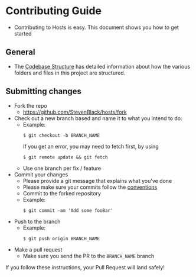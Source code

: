 # Contributing Guide

- Contributing to Hosts is easy. This document shows you how to get started

## General
- The [Codebase Structure](https://github.com/StevenBlack/hosts/blob/master/codebase_structure.md) has
detailed information about how the various folders and files in this project are structured.

## Submitting changes

- Fork the repo
  - <https://github.com/StevenBlack/hosts/fork>
- Check out a new branch based and name it to what you intend to do:
  - Example:
    ````
    $ git checkout -b BRANCH_NAME
    ````
    If you get an error, you may need to fetch first, by using
    ````
    $ git remote update && git fetch
    ````
  - Use one branch per fix / feature
- Commit your changes
  - Please provide a git message that explains what you've done
  - Please make sure your commits follow the [conventions](https://gist.github.com/robertpainsi/b632364184e70900af4ab688decf6f53#file-commit-message-guidelines-md)
  - Commit to the forked repository
  - Example:
    ````
    $ git commit -am 'Add some fooBar'
    ````
- Push to the branch
  - Example:
    ````
    $ git push origin BRANCH_NAME
    ````
- Make a pull request
  - Make sure you send the PR to the <code>BRANCH_NAME</code> branch

If you follow these instructions, your Pull Request will land safely!
